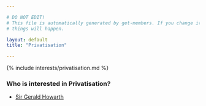 ```yaml
---

# DO NOT EDIT!
# This file is automatically generated by get-members. If you change it, bad
# things will happen.

layout: default
title: "Privatisation"

---
```


{% include interests/privatisation.md %}

### Who is interested in Privatisation?


* [Sir Gerald Howarth](/members/sir-gerald-howarth.html)
